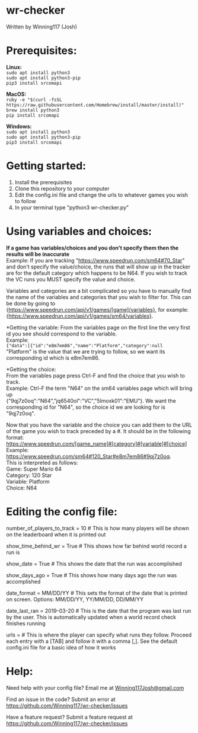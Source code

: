 # wr-checker
Written by Winning117 (Josh)

# Prerequisites:
**Linux:** <br />
```sudo apt install python3``` <br />
```sudo apt install python3-pip```  <br />
```pip3 install srcomapi```  <br />

**MacOS:** <br />
```ruby -e "$(curl -fsSL https://raw.githubusercontent.com/Homebrew/install/master/install)"``` <br />
```brew install python3``` <br />
```pip install srcomapi``` <br />

**Windows:** <br />
```sudo apt install python3``` <br />
```sudo apt install python3-pip```  <br />
```pip3 install srcomapi```  <br />

# Getting started:
1) Install the prerequisites <br />
2) Clone this repository to your computer <br />
3) Edit the config.ini file and change the urls to whatever games you wish to follow
4) In your terminal type "python3 wr-checker.py"


# Using variables and choices:

**If a game has variables/choices and you don't specify them then the results will be inaccurate** <br />
Example: If you are tracking "https://www.speedrun.com/sm64#70_Star" and don't specify the value/choice, the runs that will show up in the tracker are for the default category which happens to be N64. If you wish to track the VC runs you MUST specify the value and choice. <br />

Variables and categories are a bit complicated so you have to manually find the name of the variables and categories that you wish to filter for. This can be done by going to {https://www.speedrun.com/api/v1/games/[game]/variables}, for example: {https://www.speedrun.com/api/v1/games/sm64/variables}. <br />


*Getting the variable:
From the variables page on the first line the very first id you see should correspond to the variable. <br />
Example: <br />
```{"data":[{"id":"e8m7em86","name":"Platform","category":null``` <br />
"Platform" is the value that we are trying to follow, so we want its corresponding id which is e8m7em86. <br />

*Getting the choice: <br />
From the variables page press Ctrl-F and find the choice that you wish to track. <br />
Example: Ctrl-F the term "N64" on the sm64 variables page which will bring up  <br />{"9qj7z0oq":"N64","jq6540ol":"VC","5lmoxk01":"EMU"}. We want the corresponding id for "N64", so the choice id we are looking for is "9qj7z0oq". <br />

Now that you have the variable and the choice you can add them to the URL of the game you wish to track preceded by a #. It should be in the following format: <br />
https://www.speedrun.com/[game_name]#[category]#[variable]#[choice] <br />
Example: https://www.speedrun.com/sm64#120_Star#e8m7em86#9qj7z0oq. <br />
This is interpreted as follows: <br />
Game: Super Mario 64 <br />
Category: 120 Star <br />
Variable: Platform <br />
Choice: N64 <br />



# Editing the config file:
number_of_players_to_track = 10 # This is how many players will be shown on the leaderboard when it is printed out <br />

show_time_behind_wr = True # This shows how far behind world record a run is <br />

show_date = True # This shows the date that the run was accomplished <br />

show_days_ago = True # This shows how many days ago the run was accomplished <br />

date_format = MM/DD/YY # This sets the format of the date that is printed on screen. Options: MM/DD/YY, YY/MM/DD, DD/MM/YY <br />

date_last_ran = 2019-03-20 # This is the date that the program was last run by the user. This is automatically updated when a world record check finishes running <br />

urls =  # This is where the player can specify what runs they follow. Proceed each entry with a [TAB] and follow it with a comma [,]. See the default config.ini file for a basic idea of how it works <br />



# Help:
Need help with your config file? Email me at Winning117Josh@gmail.com

Find an issue in the code? Submit an error at https://github.com/Winning117/wr-checker/issues

Have a feature request? Submit a feature request at https://github.com/Winning117/wr-checker/issues
